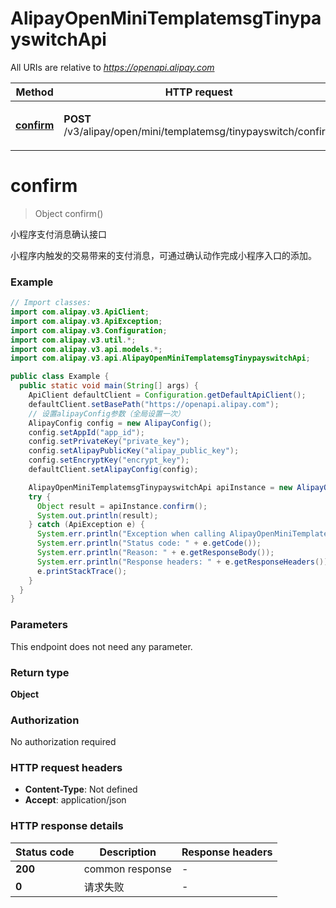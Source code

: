 # AlipayOpenMiniTemplatemsgTinypayswitchApi

All URIs are relative to *https://openapi.alipay.com*

| Method | HTTP request | Description |
|------------- | ------------- | -------------|
| [**confirm**](AlipayOpenMiniTemplatemsgTinypayswitchApi.md#confirm) | **POST** /v3/alipay/open/mini/templatemsg/tinypayswitch/confirm | 小程序支付消息确认接口 |


<a name="confirm"></a>
# **confirm**
> Object confirm()

小程序支付消息确认接口

小程序内触发的交易带来的支付消息，可通过确认动作完成小程序入口的添加。

### Example
```java
// Import classes:
import com.alipay.v3.ApiClient;
import com.alipay.v3.ApiException;
import com.alipay.v3.Configuration;
import com.alipay.v3.util.*;
import com.alipay.v3.api.models.*;
import com.alipay.v3.api.AlipayOpenMiniTemplatemsgTinypayswitchApi;

public class Example {
  public static void main(String[] args) {
    ApiClient defaultClient = Configuration.getDefaultApiClient();
    defaultClient.setBasePath("https://openapi.alipay.com");
    // 设置alipayConfig参数（全局设置一次）
    AlipayConfig config = new AlipayConfig();
    config.setAppId("app_id");
    config.setPrivateKey("private_key");
    config.setAlipayPublicKey("alipay_public_key");
    config.setEncryptKey("encrypt_key");
    defaultClient.setAlipayConfig(config);

    AlipayOpenMiniTemplatemsgTinypayswitchApi apiInstance = new AlipayOpenMiniTemplatemsgTinypayswitchApi(defaultClient);
    try {
      Object result = apiInstance.confirm();
      System.out.println(result);
    } catch (ApiException e) {
      System.err.println("Exception when calling AlipayOpenMiniTemplatemsgTinypayswitchApi#confirm");
      System.err.println("Status code: " + e.getCode());
      System.err.println("Reason: " + e.getResponseBody());
      System.err.println("Response headers: " + e.getResponseHeaders());
      e.printStackTrace();
    }
  }
}
```

### Parameters
This endpoint does not need any parameter.

### Return type

**Object**

### Authorization

No authorization required

### HTTP request headers

 - **Content-Type**: Not defined
 - **Accept**: application/json

### HTTP response details
| Status code | Description | Response headers |
|-------------|-------------|------------------|
| **200** | common response |  -  |
| **0** | 请求失败 |  -  |

